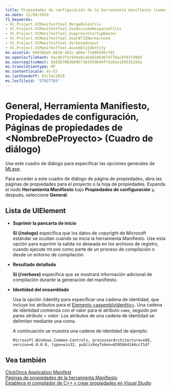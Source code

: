 ```yaml
---
title: Propiedades de configuración de la herramienta manifiesto (comentarios de documentación de C++)
ms.date: 11/04/2016
f1_keywords:
- VC.Project.VCManifestTool.MergeRulesFile
- VC.Project.VCManifestTool.UseUnicodeResponseFiles
- VC.Project.VCManifestTool.SuppressStartupBanner
- VC.Project.VCManifestTool.UseFAT32Workaround
- VC.Project.VCManifestTool.VerboseOutput
- VC.Project.VCManifestTool.AssemblyIdentity
ms.assetid: b99368a5-6819-482c-a06e-f2409290cfd1
ms.openlocfilehash: 9acdb7f5c934a8cabdd1803074778ac9f01f4960
ms.sourcegitcommit: 8105b7003b89b73b4359644ff4281e1595352dda
ms.translationtype: MT
ms.contentlocale: es-ES
ms.lasthandoff: 03/14/2019
ms.locfileid: "57827765"
---
```

# <a name="general-manifest-tool-configuration-properties-ltprojectnamegt-property-pages-dialog-box"></a>General, Herramienta Manifiesto, Propiedades de configuración, Páginas de propiedades de &lt;NombreDeProyecto&gt; (Cuadro de diálogo)

Use este cuadro de diálogo para especificar las opciones generales de [Mt.exe](https://msdn.microsoft.com/library/aa375649).

Para acceder a este cuadro de diálogo de página de propiedades, abra las páginas de propiedades para el proyecto o la hoja de propiedades. Expanda el nodo **Herramienta Manifiesto** bajo **Propiedades de configuración** y, después, seleccione **General**.

## <a name="uielement-list"></a>Lista de UIElement

- **Suprimir la pancarta de inicio**

   **Sí (/nologo)** especifica que los datos de copyright de Microsoft estándar se ocultan cuando se inicia la herramienta Manifiesto. Use esta opción para suprimir la salida no deseada en los archivos de registro, cuando ejecute mt.exe como parte de un proceso de compilación o desde un entorno de compilación.

- **Resultado detallado**

   **Sí (/verbose)** especifica que se mostrará información adicional de compilación durante la generación del manifiesto.

- **Identidad del ensamblado**

   Usa la opción /identity para especificar una cadena de identidad, que incluye los atributos para el [Elemento \<assemblyIdentity>](/visualstudio/deployment/assemblyidentity-element-clickonce-application). Una cadena de identidad comienza con el valor para el atributo `name`, seguido por pares *atributo* = *valor*. Los atributos de una cadena de identidad se delimitan mediante una coma.

   A continuación se muestra una cadena de identidad de ejemplo:

   `Microsoft.Windows.Common-Controls, processorArchitecture=x86, version=6.0.0.0, type=win32, publicKeyToken=6595b64144ccf1df`

## <a name="see-also"></a>Vea también

[ClickOnce Application Manifest](/visualstudio/deployment/clickonce-application-manifest)<br>
[Páginas de propiedades de la herramienta Manifiesto](manifest-tool-property-pages.md)<br>
[Establece el compilador de C++ y crear propiedades en Visual Studio](../working-with-project-properties.md)
